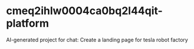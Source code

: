 # cmeq2ihlw0004ca0bq2l44qit-platform
AI-generated project for chat: Create a landing page for tesla robot factory
